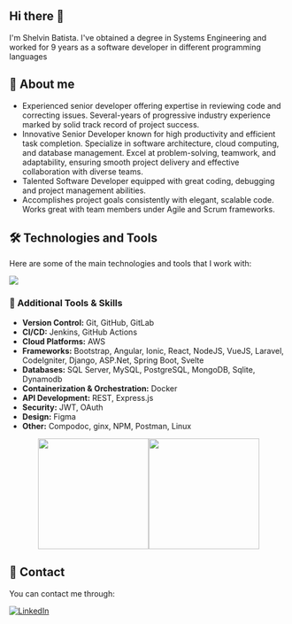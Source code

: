 ## Hi there 👋
I'm Shelvin Batista. I've obtained a degree in Systems Engineering and worked for 9 years as a software developer in different programming languages

## 🚀 About me
- Experienced senior developer offering expertise in reviewing code and correcting issues. Several-years of progressive industry experience marked by solid track record of project success. 
- Innovative Senior Developer known for high productivity and efficient task completion. Specialize in software architecture, cloud computing, and database management. Excel at problem-solving, teamwork, and adaptability, ensuring smooth project delivery and effective collaboration with diverse teams. 
- Talented Software Developer equipped with great coding, debugging and project management abilities. 
- Accomplishes project goals consistently with elegant, scalable code. Works great with team members under Agile and Scrum frameworks.

## 🛠️ Technologies and Tools 

Here are some of the main technologies and tools that I work with:

<p align="left">
  <a href="https://github.com/zarfadev"><img src="https://skillicons.dev/icons?i=angular,ts,js,java,css,docker,aws,bash,bitbucket,bootstrap,cs,django,dynamodb,express,figma,git,github,gitlab,html,htmx,jenkins,jquery,laravel,kubernetes,less,linux,md,maven,mongodb,mysql,nestjs,nginx,nodejs,npm,php,postgres,postman,powershell,py,rabbitmq,react,redux,sass,sqlite,stackoverflow,svelte,svg,ubuntu,vscode,vue"></a>
</p>

### 🧰 Additional Tools & Skills

- **Version Control:** Git, GitHub, GitLab
- **CI/CD:** Jenkins, GitHub Actions
- **Cloud Platforms:** AWS
- **Frameworks:** Bootstrap, Angular, Ionic, React, NodeJS, VueJS, Laravel, CodeIgniter, Django, ASP.Net, Spring Boot, Svelte
- **Databases:** SQL Server, MySQL, PostgreSQL, MongoDB, Sqlite, Dynamodb
- **Containerization & Orchestration:** Docker
- **API Development:** REST, Express.js
- **Security:** JWT, OAuth
- **Design:** Figma
- **Other:** Compodoc, ginx, NPM, Postman, Linux

<div style="display:flex; justify-content:center;">
  <img height="200" src="https://github-readme-stats.vercel.app/api?username=dev-shelvin-batista&theme=github_dark" />
  <img height="200" src="https://github-readme-stats.vercel.app/api/top-langs?username=dev-shelvin-batista&layout=compact&langs_count=8&card_width=320&theme=github_dark" />
</div>


## 💬 Contact 
You can contact me through:

[![LinkedIn](https://img.shields.io/badge/LinkedIn-0A66C2.svg?style=for-the-badge&logo=LinkedIn&logoColor=white)](https://www.linkedin.com/in/shelvin-batista-batista)

